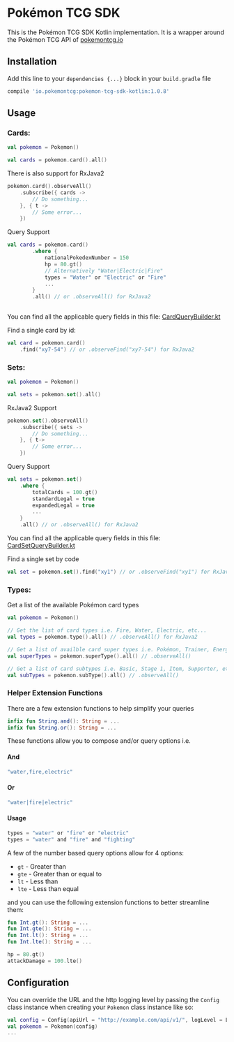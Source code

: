 # Pokémon TCG SDK

This is the Pokémon TCG SDK Kotlin implementation. It is a wrapper around the Pokémon TCG API of [pokemontcg.io](http://pokemontcg.io)

## Installation
Add this line to your `dependencies {...}` block in your `build.gradle` file

```groovy
compile 'io.pokemontcg:pokemon-tcg-sdk-kotlin:1.0.8'
```

## Usage

### Cards:
  
```kotlin
val pokemon = Pokemon()

val cards = pokemon.card().all()
```
There is also support for RxJava2

```kotlin
pokemon.card().observeAll()
	.subscribe({ cards ->
		// Do something...
	}, { t -> 
		// Some error...
	})
```

Query Support

```kotlin
val cards = pokemon.card()
        .where {
            nationalPokedexNumber = 150
            hp = 80.gt()
            // Alternatively "Water|Electric|Fire"
            types = "Water" or "Electric" or "Fire" 
            ...
        }
        .all() // or .observeAll() for RxJava2
	
```
You can find all the applicable query fields in this file: [CardQueryBuilder.kt](https://github.com/r0adkll/pokemon-tcg-sdk-kotlin/blob/439253ca47ecee547def64e11bb6c760e77514db/library/src/main/kotlin/io/pokemontcg/requests/CardQueryBuilder.kt)

Find a single card by id:

```kotlin
val card = pokemon.card()
	.find("xy7-54") // or .observeFind("xy7-54") for RxJava2
```

### Sets:

```kotlin
val pokemon = Pokemon()

val sets = pokemon.set().all()
```

RxJava2 Support

```kotlin
pokemon.set().observeAll()
	.subscribe({ sets ->
		// Do something...
	}, { t-> 
		// Some error...
	})
```
Query Support

```kotlin
val sets = pokemon.set()
	.where {
		totalCards = 100.gt()
		standardLegal = true
		expandedLegal = true
		...
	}
	.all() // or .observeAll() for RxJava2
```
You can find all the applicable query fields in this file: [CardSetQueryBuilder.kt](https://github.com/r0adkll/pokemon-tcg-sdk-kotlin/blob/master/library/src/main/kotlin/io/pokemontcg/requests/CardSetQueryBuilder.kt)

Find a single set by code

```kotlin
val set = pokemon.set().find("xy1") // or .observeFind("xy1") for RxJava2
```

### Types:
Get a list of the available Pokémon card types

```kotlin
val pokemon = Pokemon()

// Get the list of card types i.e. Fire, Water, Electric, etc...
val types = pokemon.type().all() // .observeAll() for RxJava2

// Get a list of availble card super types i.e. Pokémon, Trainer, Energy
val superTypes = pokemon.superType().all() // .observeAll()

// Get a list of card subtypes i.e. Basic, Stage 1, Item, Supporter, etc...
val subTypes = pokemon.subType().all() // .observeAll()
```

### Helper Extension Functions
There are a few extension functions to help simplify your queries

```kotlin
infix fun String.and(): String = ...
infix fun String.or(): String = ...
```

These functions allow you to compose and/or query options i.e.

#### And

```kotlin
"water,fire,electric"
```

#### Or

```kotlin
"water|fire|electric"
```

#### Usage

```kotlin
types = "water" or "fire" or "electric"
types = "water" and "fire" and "fighting"
```

A few of the number based query options allow for 4 options:

* `gt` - Greater than
* `gte` - Greater than or equal to
* `lt` - Less than
* `lte` - Less than equal

and you can use the following extension functions to better streamline them:

```kotlin
fun Int.gt(): String = ...
fun Int.gte(): String = ...
fun Int.lt(): String = ...
fun Int.lte(): String = ...

hp = 80.gt()
attackDamage = 100.lte()
```

## Configuration
You can override the URL and the http logging level by passing the `Config` class instance when creating your `Pokemon` class instance like so:

```kotlin
val config = Config(apiUrl = "http://example.com/api/v1/", logLevel = Level.BODY)
val pokemon = Pokemon(config)
...
```